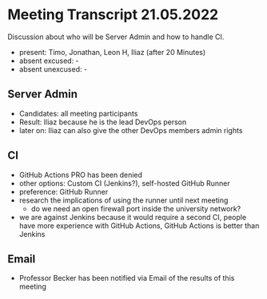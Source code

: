 # Meeting Transcript 21.05.2022

Discussion about who will be Server Admin and how to handle CI.

- present: Timo, Jonathan, Leon H, Iliaz (after 20 Minutes)
- absent excused: -
- absent unexcused: -

## Server Admin

- Candidates: all meeting participants
- Result: Iliaz because he is the lead DevOps person
- later on: Iliaz can also give the other DevOps members admin rights

## CI

- GitHub Actions PRO has been denied
- other options: Custom CI (Jenkins?), self-hosted GitHub Runner
- preference: GitHub Runner
- research the implications of using the runner until next meeting
  - do we need an open firewall port inside the university network?
- we are against Jenkins because it would require a second CI, people have more experience with GitHub Actions, GitHub Actions is better than Jenkins

## Email

- Professor Becker has been notified via Email of the results of this meeting

